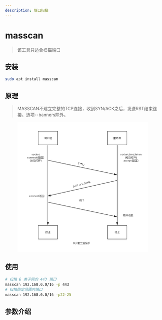 ```yaml
---
description: 端口扫描
---
```


# masscan

> 该工具只适合扫描端口

## 安装

```bash
sudo apt install masscan
```

## 原理

> MASSCAN不建立完整的TCP连接，收到SYN/ACK之后，发送RST结束连接。选项--banners除外。

<figure><img src="../../.gitbook/assets/masscan.webp" alt=""><figcaption></figcaption></figure>

## 使用

```bash
# 扫描 B 类子网的 443 端口
masscan 192.168.0.0/16 -p 443
# 扫描指定范围内端口
masscan 192.168.0.0/16 -p22-25
```

## 参数介绍

```bash
```
